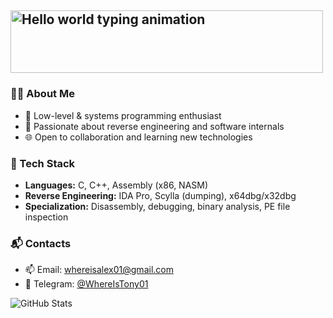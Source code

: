 ## <p> <img src="https://media0.giphy.com/media/v1.Y2lkPTc5MGI3NjExaTRyYWZ3Ynh1OGNndDA2c2hpdjQzZWFhM3RlMWMzY3hsenRpMzJ1cCZlcD12MV9pbnRlcm5hbF9naWZfYnlfaWQmY3Q9Zw/IAGBuGvy7hAes5zm4H/giphy.gif" width="500" height="100" alt="Hello world typing animation"/></p>


### 🧑‍💻 About Me
- 🔧 Low-level & systems programming enthusiast  
- 🎯 Passionate about reverse engineering and software internals  
- 🌐 Open to collaboration and learning new technologies

### 💼 Tech Stack
- **Languages:** C, C++, Assembly (x86, NASM)  
- **Reverse Engineering:** IDA Pro, Scylla (dumping), x64dbg/x32dbg  
- **Specialization:** Disassembly, debugging, binary analysis, PE file inspection

### 📬 Contacts
- 📫 Email: whereisalex01@gmail.com  
- 💬 Telegram: [@WhereIsTony01](https://t.me/WhereIsTony01)


![GitHub Stats](https://github-readme-stats.vercel.app/api?username=whereistony&show_icons=true&theme=radical)

## <p> 
